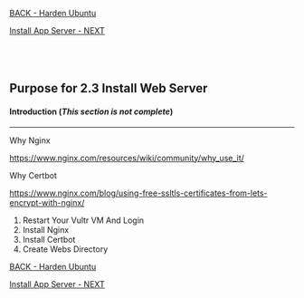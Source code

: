 <!-- ------------------------------------------------------------------------- -->

<div class="page-back">

[BACK - Harden Ubuntu     ](/Setup/purposes/pfr0302_Setup-Hardening-Ubuntu.md)
</div><div class="page-next">

[Install App Server - NEXT](/Setup/purposes/pfr0304_Setup-App-Server-Ubuntu.md)
</div><div style="margin-top:35px">&nbsp;</div>

<!-- ------------------------------------------------------------------------- -->

## Purpose for 2.3 Install Web Server

#### Introduction <!-- {docsify-ignore} -->  (*This section is not complete*)
----

Why Nginx

https://www.nginx.com/resources/wiki/community/why_use_it/

Why Certbot 

https://www.nginx.com/blog/using-free-ssltls-certificates-from-lets-encrypt-with-nginx/




1. Restart Your Vultr VM And Login
2. Install Nginx
3. Install Certbot
4. Create Webs Directory

<!-- ------------------------------------------------------------------------- -->

<div class="page-back">

[BACK - Harden Ubuntu     ](/Setup/purposes/pfr0302_Setup-Hardening-Ubuntu.md)
</div><div class="page-next">

[Install App Server - NEXT](/Setup/purposes/pfr0304_Setup-App-Server-Ubuntu.md)
</div>

<!-- ------------------------------------------------------------------------- -->

